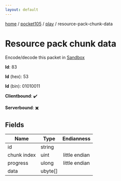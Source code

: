 ```yaml
---
layout: default
---
```


[home](/)  /  [pocket105](/protocol/pocket105)  /  [play](/protocol/pocket105/play)  /  resource-pack-chunk-data

# Resource pack chunk data

Encode/decode this packet in [Sandbox](../../../sandbox/pocket105#Play.ResourcePackChunkData)

**Id**: 83

**Id** (hex): 53

**Id** (bin): 01010011

**Clientbound**: ✔️

**Serverbound**: ✖️

## Fields

Name | Type | Endianness
---|---|:---:
id | string | 
chunk index | uint | little endian
progress | ulong | little endian
data | ubyte[] |
